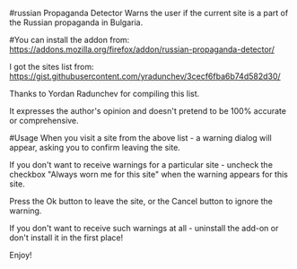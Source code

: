 #russian Propaganda Detector
Warns the user if the current site is a part of the Russian propaganda in Bulgaria.

#You can install the addon from:
https://addons.mozilla.org/firefox/addon/russian-propaganda-detector/

I got the sites list from:
https://gist.githubusercontent.com/yradunchev/3cecf6fba6b74d582d30/

Thanks to Yordan Radunchev for compiling this list.

It expresses the author's opinion and doesn't pretend to be 100% accurate or comprehensive.

#Usage
When you visit a site from the above list - a warning dialog will appear, asking you to confirm leaving the site.

If you don't want to receive warnings for a particular site - uncheck the checkbox "Always worn me for this site" when the warning appears for this site.

Press the Ok button to leave the site, or the Cancel button to ignore the warning.

If you don't want to receive such warnings at all - uninstall the add-on or don't install it in the first place!


Enjoy!

